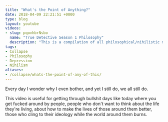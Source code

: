 ```yaml
---
title: "What's the Point of Anything?"
date: 2018-04-09 22:21:51 +0000
type: blog
layout: youtube
videos:
- slug: pqovhbrNsbo
  name: "True Detective Season 1 Philosophy"
  description: "This is a compilation of all philosophical/nihilistic mono- and dialogues from the first season of the HBO series True Detective."
tags:
- Collapse
- Philosophy
- Depression
- Nihilism
aliases:
- /collapse/whats-the-point-of-any-of-this/
---
```


Every day I wonder why I even bother, and yet I still do, we all still do.

This video is useful for getting through bullshit days like today where you get fucked around by people, people who don't want to think about the life they're living, about how to make the lives of those around them better, those who cling to their ideology while the world around them burns.
